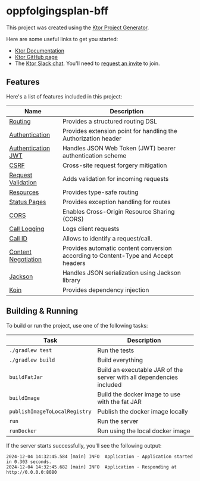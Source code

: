 # oppfolgingsplan-bff

This project was created using the [Ktor Project Generator](https://start.ktor.io).

Here are some useful links to get you started:

- [Ktor Documentation](https://ktor.io/docs/home.html)
- [Ktor GitHub page](https://github.com/ktorio/ktor)
- The [Ktor Slack chat](https://app.slack.com/client/T09229ZC6/C0A974TJ9). You'll need
  to [request an invite](https://surveys.jetbrains.com/s3/kotlin-slack-sign-up) to join.

## Features

Here's a list of features included in this project:

| Name                                                               | Description                                                                        |
|--------------------------------------------------------------------|------------------------------------------------------------------------------------|
| [Routing](https://start.ktor.io/p/routing)                         | Provides a structured routing DSL                                                  |
| [Authentication](https://start.ktor.io/p/auth)                     | Provides extension point for handling the Authorization header                     |
| [Authentication JWT](https://start.ktor.io/p/auth-jwt)             | Handles JSON Web Token (JWT) bearer authentication scheme                          |
| [CSRF](https://start.ktor.io/p/csrf)                               | Cross-site request forgery mitigation                                              |
| [Request Validation](https://start.ktor.io/p/request-validation)   | Adds validation for incoming requests                                              |
| [Resources](https://start.ktor.io/p/resources)                     | Provides type-safe routing                                                         |
| [Status Pages](https://start.ktor.io/p/status-pages)               | Provides exception handling for routes                                             |
| [CORS](https://start.ktor.io/p/cors)                               | Enables Cross-Origin Resource Sharing (CORS)                                       |
| [Call Logging](https://start.ktor.io/p/call-logging)               | Logs client requests                                                               |
| [Call ID](https://start.ktor.io/p/callid)                          | Allows to identify a request/call.                                                 |
| [Content Negotiation](https://start.ktor.io/p/content-negotiation) | Provides automatic content conversion according to Content-Type and Accept headers |
| [Jackson](https://start.ktor.io/p/ktor-jackson)                    | Handles JSON serialization using Jackson library                                   |
| [Koin](https://start.ktor.io/p/koin)                               | Provides dependency injection                                                      |

## Building & Running

To build or run the project, use one of the following tasks:

| Task                          | Description                                                          |
|-------------------------------|----------------------------------------------------------------------|
| `./gradlew test`              | Run the tests                                                        |
| `./gradlew build`             | Build everything                                                     |
| `buildFatJar`                 | Build an executable JAR of the server with all dependencies included |
| `buildImage`                  | Build the docker image to use with the fat JAR                       |
| `publishImageToLocalRegistry` | Publish the docker image locally                                     |
| `run`                         | Run the server                                                       |
| `runDocker`                   | Run using the local docker image                                     |

If the server starts successfully, you'll see the following output:

```
2024-12-04 14:32:45.584 [main] INFO  Application - Application started in 0.303 seconds.
2024-12-04 14:32:45.682 [main] INFO  Application - Responding at http://0.0.0.0:8080
```

